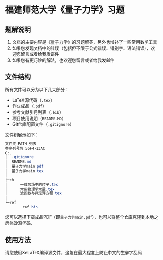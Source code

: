 # 福建师范大学《量子力学》习题

## 题解说明

1. 文档的主要内容是《量子力学》的习题解答，另外也增补了一些常用数学工具
2. 如果您发现文档中的错误（包括但不限于公式错误、错别字、语法错误），欢迎您留言或者给我发邮件
3. 如果您有更巧妙的解法，也欢迎您留言或者给我发邮件

## 文件结构

所有文件可以分为以下几大部分：

- LaTeX源代码（`.tex`）
- 作业成品（`.pdf`）
- 参考文献引用列表（`.bib`）
- 项目使用说明（`README.MD`）
- Git仓库配置文件（`.gitignore`）

文件树展示如下：

```powershell
文件夹 PATH 列表
卷序列号为 56F4-13AC
C:.
│  .gitignore
│  README.md
│  量子力学main.pdf
│  量子力学main.tex
│  
├─ch
│      一维势场中的粒子.tex
│      常用物理学常量.tex
│      波函数与薛定谔方程.tex
│
└─ref
        ref.bib
```

您可以选择下载成品PDF（即`量子力学main.pdf`），也可以将整个仓库克隆到本地之后修改源代码.

## 使用方法

请您使用XeLaTeX编译源文件，这能在最大程度上防止中文的生僻字乱码

